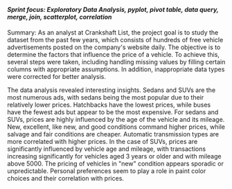 ##
#### <i>Sprint focus: Exploratory Data Analysis, pyplot, pivot table, data query, merge, join, scatterplot, correlation</i>

Summary: 
As an analyst at Crankshaft List, the project goal is to study the dataset from the past few years, which consists of hundreds of free vehicle advertisements posted on the company's website daily. The objective is to determine the factors that influence the price of a vehicle.
To achieve this, several steps were taken, including handling missing values by filling certain columns with appropriate assumptions. In addition, inappropriate data types were corrected for better analysis.

The data analysis revealed interesting insights. Sedans and SUVs are the most numerous ads, with sedans being the most popular due to their relatively lower prices. Hatchbacks have the lowest prices, while buses have the fewest ads but appear to be the most expensive.
For sedans and SUVs, prices are highly influenced by the age of the vehicle and its mileage. New, excellent, like new, and good conditions command higher prices, while salvage and fair conditions are cheaper. Automatic transmission types are more correlated with higher prices.
In the case of SUVs, prices are significantly influenced by vehicle age and mileage, with transactions increasing significantly for vehicles aged 3 years or older and with mileage above 5000. The pricing of vehicles in "new" condition appears sporadic or unpredictable. Personal preferences seem to play a role in paint color choices and their correlation with prices.
